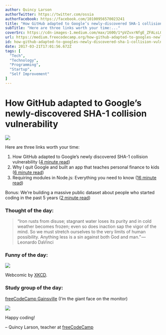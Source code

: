 ```yaml
---
author: Quincy Larson
authorTwitter: https://twitter.com/ossia
authorFacebook: https://facebook.com/10100956570023241
title: "How GitHub adapted to Google’s newly-discovered SHA-1 collision vulnerability"
subTitle: "Here are three links worth your time:..."
coverSrc: https://cdn-images-1.medium.com/max/1600/1*pVZvxrNfgE_ZFALsL0vi9g.jpeg
url: https://medium.freecodecamp.org/how-github-adapted-to-googles-newly-discovered-sha-1-collision-vulnerability-c12120dc69ff
id: how-github-adapted-to-googles-newly-discovered-sha-1-collision-vulnerability-c12120dc69ff
date: 2017-03-21T17:01:56.672Z
tags: [
  "Tech",
  "Technology",
  "Programming",
  "Startup",
  "Self Improvement"
]
---
```

# How GitHub adapted to Google’s newly-discovered SHA-1 collision vulnerability



![](https://cdn-images-1.medium.com/max/1600/1*pVZvxrNfgE_ZFALsL0vi9g.jpeg)



Here are three links worth your time:

1.  How GitHub adapted to Google’s newly discovered SHA-1 collision vulnerability ([4 minute read](http://bit.ly/2mMh100))
2.  Why I quit Google and built an app that teaches personal finance to kids ([6 minute read](http://bit.ly/2nxorsl))
3.  Requiring modules in Node.js: Everything you need to know ([16 minute read](http://bit.ly/2nOwsXn))

Bonus: We’re building a massive public dataset about people who started coding in the past 5 years ([2 minute read](http://bit.ly/2mKKGuv))

### Thought of the day:

> “Iron rusts from disuse; stagnant water loses its purity and in cold weather becomes frozen; even so does inaction sap the vigor of the mind. So we must stretch ourselves to the very limits of human possibility. Anything less is a sin against both God and man.” — Leonardo DaVinci

### Funny of the day:



![](https://cdn-images-1.medium.com/max/1600/1*cDXARnjGTBP0oQ6YvXHxAg.png)



Webcomic by [XKCD](http://bit.ly/2n9UFcm).

### Study group of the day:

[freeCodeCamp Gainsville](http://bit.ly/2nOA7Ev) (I’m the giant face on the monitor)



![](https://cdn-images-1.medium.com/max/1600/1*0WykXcNGkGdg7SrsppG_lg.jpeg)



Happy coding!

– Quincy Larson, teacher at [freeCodeCamp](http://bit.ly/2j7Q1dN)








